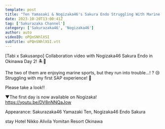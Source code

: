 ```yaml
---
template: post
title: "Ten Yamasaki & Nogizaka46's Sakura Endo Struggling With Marine Sports for the First Time...! ? [the 2nd day]"
date: 2023-10-20T13:00:41Z
tag: ['Sakurazaka Channel']
category: ['Sakurazaka46', 'Nogizaka46']
author: auto 
videoID: oPQnSNhlXSI
subTitle: oPQnSNhlXSI.vtt
---
```

[Tabi x Sakusanpo] Collaboration video with Nogizaka46 Sakura Endo in Okinawa Day 2! 🏝️🪸

The two of them are enjoying marine sports, but they run into trouble...! ? 😢
Struggling with my first SAP experience! 🛶

Please take a look!! ️

▼The first day is now available on Nogizaka!
https://youtu.be/DV8nNNQaJow

Appearance: Sakurazaka46 Yamazaki Ten, Nogizaka46 Endo Sakura

stay
Hotel Nikko Alivila Yomitan Resort Okinawa
